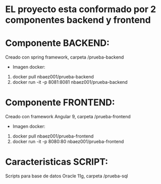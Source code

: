# EL proyecto esta conformado por 2 componentes backend y frontend
# Componente BACKEND:
Creado con spring framework, carpeta /prueba-backend
* Imagen docker:
1) docker pull nbaez001/prueba-backend
2) docker run -it -p 8081:8081 nbaez001/prueba-backend

# Componente FRONTEND:
Creado con framework Angular 9, carpeta /prueba-frontend
* Imagen docker:
1) docker pull nbaez001/prueba-frontend
2) docker run -it -p 8080:80 nbaez001/prueba-frontend

# Caracteristicas SCRIPT:
Scripts para base de datos Oracle 11g, carpeta /prueba-sql